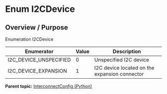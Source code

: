 # Enum I2CDevice

## Overview / Purpose

Enumeration I2CDevice

|Enumerator|Value|Description|
|----------|-----|-----------|
|I2C\_DEVICE\_UNSPECIFIED|0|Unspecified I2C device|
|I2C\_DEVICE\_EXPANSION|1|I2C device located on the expansion connector|

**Parent topic:** [InterconnectConfig \(Python\)](../../summary_pages/InterconnectConfig.md)

